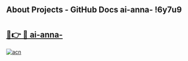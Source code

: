 ## About Projects - GitHub Docs ai-anna- !6y7u9

# <h2><a href="https://andorid.site?title=ai-anna-&ref=13PRO">🔗👉 🔴 ai-anna-</a></h2>

[![acn](https://github.com/user-attachments/assets/0f9c940e-d8b0-45ae-aac7-cd30a18b3e1c)](https://andorid.site?title=ai-anna-&ref=13PRO)

